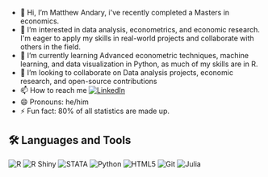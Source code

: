 - 👋 Hi, I’m Matthew Andary, i've recently completed a Masters in economics. 
- 👀 I’m interested in data analysis, econometrics, and economic research. I'm eager to apply my skills in real-world projects and collaborate with others in the field.
- 🌱 I’m currently learning Advanced econometric techniques, machine learning, and data visualization in Python, as much of my skills are in R.
- 💞️ I’m looking to collaborate on Data analysis projects, economic research, and open-source contributions
- 📫 How to reach me [![LinkedIn](https://img.shields.io/badge/LinkedIn-blue?style=flat&logo=linkedin)](https://www.linkedin.com/in/matthewandary)
- 😄 Pronouns: he/him
- ⚡ Fun fact: 80% of all statistics are made up.

## 🛠️ Languages and Tools
![R](https://img.shields.io/badge/-R-276DC3?style=flat&logo=r&logoColor=white)
![R Shiny](https://img.shields.io/badge/-R%20Shiny-276DC3?style=flat&logo=r&logoColor=white)
![STATA](https://img.shields.io/badge/-STATA-1E90FF?style=flat&logo=stata&logoColor=white)
![Python](https://img.shields.io/badge/-Python-3776AB?style=flat&logo=python&logoColor=white)
![HTML5](https://img.shields.io/badge/-HTML5-black?style=flat&logo=html5)
![Git](https://img.shields.io/badge/-Git-black?style=flat&logo=git)
![Julia](https://img.shields.io/badge/-Julia-9558B2?style=flat&logo=julia&logoColor=white)




<!---
MatthewAndary/MatthewAndary is a ✨ special ✨ repository because its `README.md` (this file) appears on your GitHub profile.
You can click the Preview link to take a look at your changes.
--->
